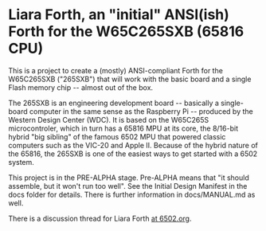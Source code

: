 # Liara Forth, an "initial" ANSI(ish) Forth for the W65C265SXB (65816 CPU)

This is a project to create a (mostly) ANSI-compliant Forth for the 
W65C265SXB ("265SXB") that will work with the basic board and a single Flash
memory chip -- almost out of the box. 

The 265SXB is an engineering development board -- basically a single-board
computer in the same sense as the Raspberry Pi -- produced by the Western Design
Center (WDC). It is based on the W65C265S microcontroler, which in turn has a
65816 MPU at its core, the 8/16-bit hybrid "big sibling" of the famous 6502 MPU
that powered classic computers such as the VIC-20 and Apple II. Because of the
hybrid nature of the 65816, the 265SXB is one of the easiest ways to get started
with a 6502 system.

This project is in the PRE-ALPHA stage. Pre-ALPHA means that "it should
assemble, but it won't run too well". See the Initial Design Manifest in the
docs folder for details. There is further information in docs/MANUAL.md as well.

There is a discussion thread for Liara Forth [at
6502.org](http://forum.6502.org/viewtopic.php?f=9&t=3649).
